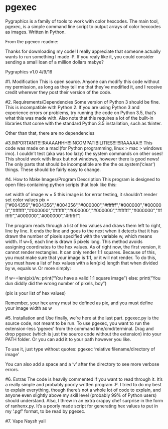 # pgexec
Pygraphics is a family of tools to work with color hexcodes. The main tool, pgexec, is a simple command line script to output arrays of color hexcodes as images. Written in Python.





From the pgexec readme:

Thanks for downloading my code! I really appreciate that someone actually wants to run something I made :P. If you realy like it, you could consider sending a small loan of a million dollars mabye?

Pygraphics v1.0
4/9/16

#1. Modification
This is open source. Anyone can modify this code without my permission, as long as they tell me that they’ve modified it, and I receive credit wherever they post their version of the code.

#2. Requirements/Dependencies
Some version of Python 3 should be fine. This is incompatible with Python 2. If you are using Python 3 and experience errors or problems, try running the code on Python 3.5, that’s what this was made with. Also note that this requires a lot of the built-in libraries that come with the standard Python 3.5 installation, such as tkinter.

Other than that, there are no dependencies

#3.IMPORTANT!!!!RAAAAHHH!!!INCOMPATIBILITIES!!!!!!RAAAAA!!!
This code was made on a mac!(for Python programming, linux > mac > windows imo). I couldn’t test (aka was too lazy) the system commands on other oses! This should work with linux but not windows, however there is good news! The only parts that should be incompatible are the the os.system(‘clear’) things. These should be fairly easy to change.

#4. How to Make Images/Program Description
This program is designed to open files containing python scripts that look like this:

set width of image
w = 5
this image is for error testing, it shouldn’t render
set color values
pix = ["#004356","#004356","#004356","#000000","#ffffff","#000000","#000000","#ffffff","#000000","#ffffff","#000000","#000000","#ffffff","#000000","#ffffff","#000000","#000000","#ffffff”]

The program reads through a list of hex values and draws them left to right, line by line. It ends the line and goes to the next when it detects that it has drawn the number of pixels specified with the variable w, which means width. If w=5, each line is drawn 5 pixels long. This method avoids assigning coordinates to the hex values. As of right now, the first version, it cannot render rectangles. It can only render 1:1 squares. Because of this, you must make sure that your image is 1:1, or it will not render. To do this, you must have a list of hex values with a len(pix) length that when divided by w, equals w. Or more simply:

if w==len(pix)/w:
	print(“You have a valid 1:1 square image”)
else:
	print(“You dun diddly did the wrong number of pixels, boy”)

(pix is your list of hex values)

Remember, your hex array must be defined as pix, and you must define your image width as w

#5. Installation and Use
finally, we’re here at the last part. pgexec.py is the source code, not meant to be run. To use pgexec, you want to run the extension-less ‘pgexec’ from the command line/cmd/terminal. Drag and drop pgexec (which is just the source code without the extension) into your PATH folder. Or you can add it to your path however you like.

To use it, just type without quotes: pgexec ‘relative filename/directory of image’

You can also add a space and a ‘v’ after the directory to see more verbose errors.

#6. Extras
The code is heavily commented if you want to read through it. It’s a really simple and probably poorly written program :P. I tried to do my best to explain everything, though there’s not a whole lot of code to explain, and anyone even slightly above my skill level (probably 99% of Python users) should understand. Also, I threw in an extra crappy chef surprise in the form of ranhenx.py. It’s a poorly made script for generating hex values to put in my ‘.pgf’ format, to be read by pgexec. 

#7. Vape Naysh yall
